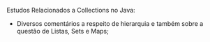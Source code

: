 Estudos Relacionados a Collections no Java:
* Diversos comentários a respeito de hierarquia e também sobre a questão de Listas, Sets e Maps;